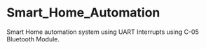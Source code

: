 # Smart_Home_Automation
Smart Home automation system using UART Interrupts using C-05 Bluetooth Module.
